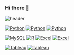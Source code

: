 ### Hi there 👋

<!--
**dohyeonCD/dohyeonCD** is a ✨ _special_ ✨ repository because its `README.md` (this file) appears on your GitHub profile.

Here are some ideas to get you started:

- 🔭 I’m currently working on ...
- 🌱 I’m currently learning ...
- 👯 I’m looking to collaborate on ...
- 🤔 I’m looking for help with ...
- 💬 Ask me about ...
- 📫 How to reach me: ...
- 😄 Pronouns: ...
- ⚡ Fun fact: ...
-->

![header](https://capsule-render.vercel.app/api?type=waving&color=auto&height=300&section=header&text=capsule%20render&fontSize=90)

[![Python](https://img.shields.io/badge/Python-FF9900?style=flat-square&logo=Python&logoColor=gray)](https://github.com/dohyeonCD/Python_1)
[![Python](https://img.shields.io/badge/Python-FF8800?style=flat-square&logo=Python&logoColor=gray)](https://github.com/dohyeonCD/Python_2)
[![Python](https://img.shields.io/badge/Python-F46D01?style=flat-square&logo=Python&logoColor=gray)](https://github.com/dohyeonCD/Python_3)

[![MySQL](https://img.shields.io/badge/MySQL-417598?style=flat-square&logo=MySQL&logoColor=white)](https://github.com/dohyeonCD/SQL)
[![R](https://img.shields.io/badge/R-6CADDF?style=flat-square&logo=R&logoColor=gray)](https://github.com/dohyeonCD/R)
[![Excel](https://img.shields.io/badge/Excel-37814A?style=flat-square&logo=microsoft&logoColor=white)](https://github.com/dohyeonCD/Excel_1)
[![Excel](https://img.shields.io/badge/Excel-006600?style=flat-square&logo=microsoft&logoColor=white)](https://github.com/dohyeonCD/Excel_2)

[![Tableau](https://img.shields.io/badge/Tableau-FCFBFA?style=flat-square&logo=Tableau&logoColor=blue)](https://github.com/dohyeonCD/Tableau)
[![Tableau](https://img.shields.io/badge/Tableau-F8F8F5?style=flat-square&logo=Tableau&logoColor=blue)](https://github.com/dohyeonCD/Tableau)
